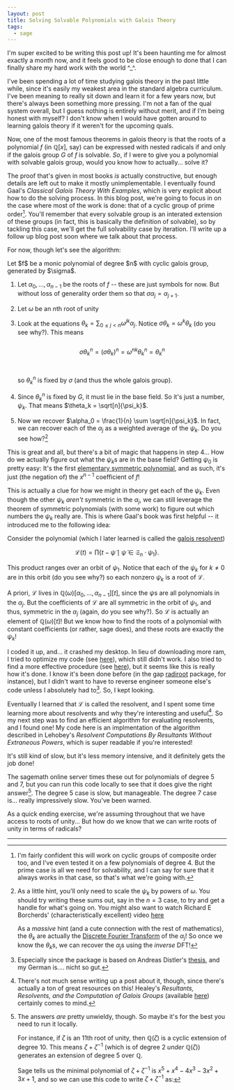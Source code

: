 ```yaml
---
layout: post
title: Solving Solvable Polynomials with Galois Theory
tags:
  - sage
--- 
```


I'm super excited to be writing this post up! It's been haunting me for 
almost exactly a month now, and it feels good to be close enough to done
that I can finally share my hard work with the world ^_^.

I've been spending a lot of time studying galois theory in the past little 
while, since it's easily my weakest area in the standard algebra curriculum.
I've been meaning to really sit down and learn it for a few years now, but there's
always been something more pressing. I'm not a fan of the qual system overall, 
but I guess nothing is entirely without merit, and if I'm being honest with 
myself? I don't know when I would have gotten around to learning galois theory
if it weren't for the upcoming quals.

Now, one of the most famous theorems in galois theory is that 
the roots of a polynomial $f$ (in $\mathbb{Q}[x]$, say) can be expressed 
with nested radicals if and only if the galois group $G$ of $f$ is solvable.
_So_, if I were to give you a polynomial with solvable galois group, would you 
know how to actually... solve it?

The proof that's given in most books _is_ actually constructive, but enough
details are left out to make it mostly unimplementable. I eventually found
Gaal's _Classical Galois Theory With Examples_, which is very explicit about
how to do the solving process. In this blog post, we're going to focus in
on the case where most of the work is done: 
that of a cyclic group of prime order[^3]. 
You'll remember that every solvable group is an interated extension of these 
groups (in fact, this is basically the definition of solvable), so by tackling
this case, we'll get the full solvability case by iteration. I'll write up a
follow up blog post soon where we talk about that process.

For now, though let's see the algorithm:

<div class=boxed markdown=1>
Let $f$ be a monic polynomial of degree $n$ with cyclic galois group, generated
by $\sigma$.

1. Let $\alpha_0, \ldots, \alpha_{n-1}$ be the roots of $f$ -- these are just
symbols for now. But without loss of generality order them so that 
$\sigma \alpha_j = \alpha_{j+1}$.

2. Let $\omega$ be an $n$th root of unity

3. Look at the equations $\theta_k = \sum_{0 \leq j \lt n} \omega^{j k} \alpha_j$.
Notice $\sigma \theta_k = \omega^k \theta_k$ (do you see why?). This means
<br><br>
$$\sigma \theta_k^n = (\sigma \theta_k)^n = \omega^{nk} \theta_k^n = \theta_k^n$$
<br><br>
so $\theta_k^n$ is fixed by $\sigma$ (and thus the whole galois group). 

4. Since $\theta_k^n$ is fixed by $G$, it must lie in the base field. So
it's just a number, $\psi_k$. That means $\theta_k = \sqrt[n]{\psi_k}$.

5. Now we recover $\alpha_0 = \frac{1}{n} \sum \sqrt[n]{\psi_k}$. In fact,
we can recover each of the $\alpha_j$ as a weighted average of the $\psi_k$.
Do you see how?[^1]
</div>

This is great and all, but there's a bit of magic that happens in step
$4$... How do we actually figure out what the $\psi_k$s are in the base field?
Getting $\psi_0$ is pretty easy: It's the first 
[elementary symmetric polynomial][3], and as such, it's just (the negation of)
the $x^{n-1}$ coefficient of $f$! 

This is actually a clue for how we might in theory get each of the $\psi_k$.
Even though the other $\psi_k$ _aren't_ symmetric in the $\alpha_j$, we can 
still leverage the theorem of symmetric polynomials (with some work) to
figure out which numbers the $\psi_k$ really are. 
This is where Gaal's book was first helpful -- it introduced me to the following
idea:

Consider the polynomial (which I later learned is called the [galois resolvent][4])

$$
\mathcal{L}(t) = 
\prod \{ t - \tilde{\psi} \mid \tilde{\psi} \in \mathfrak{S}_n \cdot \psi_1 \}.
$$

This product ranges over an orbit of $\psi_1$. Notice that each of the $\psi_k$
for $k \neq 0$ are in this orbit (do you see why?) so each nonzero $\psi_k$ 
is a root of $\mathcal{L}$.

A priori, $\mathcal{L}$ lives in $\mathbb{Q}(\omega)[\alpha_0, \ldots, \alpha_{n-1}][t]$, 
since the $\psi$s are all polynomials in the $\alpha_j$. But the coefficients
of $\mathcal{L}$ are all symmetric in the orbit of $\psi_1$, and thus,
symmetric in the $\alpha_j$ (again, do you see why?). So $\mathcal{L}$ is
actually an element of $\mathbb{Q}(\omega)[t]$! But we know how to find the roots 
of a polynomial with constant coefficients (or rather, sage does), and these
roots are exactly the $\psi_k$!

I coded it up, and... it crashed my desktop. In lieu of downloading more ram,
I tried to optimize my code (see [here][5]), which still didn't work. I
also tried to find a more effective procedure (see [here][6]), but it seems 
like this is really how it's done. I know it's been done before 
(in the gap [radiroot][7] package, for instance), but I didn't want to have
to reverse engineer someone else's code unless I absolutely had to[^2].
So, I kept looking.

Eventually I learned that $\mathcal{L}$ is called the resolvent, and I spent
some time learning more about resolvents and why they're interesting and
useful[^4]. So my next step was to find an efficient algorithm for evaluating
resolvents, and I found one! My code here is an implmentation of the algorithm
described in Lehobey's 
_Resolvent Computations By Resultants Without Extraneous Powers_, which is
super readable if you're interested!

It's still kind of slow, but it's less memory intensive, and it definitely
gets the job done!

<div class="linked_auto">
<script type="text/x-sage">
def interpolating_functions(f):
  """
  Build a list of interpolating functions for f

  We require f : K[x1,...,xn][x]
  """
  R = f.parent().base_ring()
  xs = R.gens()

  n = f.degree()

  out = [f]  
  for k in range(f.degree()):
    fk = (out[-1] - out[-1].subs(x=xs[n-k-1]))/(x - xs[n-k-1])
    out += [f.parent()(fk.simplify_full())]

  return out[::-1]


def stabilizer(G,p):
  """
  Compute the stabilizer of p by G
  """
  elems = []
  for g in G:
    if p * g == p:
      elems += [g]
  return G.subgroup(elems)



def truncated_root(p,r,d):
  """
  Compute q so that q^r = p (working mod x^d)

  Assumes p : A[t] has constant term 1 
  and that such a q : A[t] actually exists!
  """

  r = int(r)
  t = p.variables()[0]
  n = p.degree()
  p = p.truncate(d)

  ps = p.coefficients(sparse=False)

  # these will be the coefficients of q
  qs = [1]

  for k in range(n // r):
    qs += [1/(k+1) * sum([(k+1 - (r+1)*j) * qs[j] * ps[k+1-j] / r for j in range(k+1)])]

  return sum([qs[j] * t^j for j in range(len(qs))])



def resolvent(f,Theta):
  """
  Compute mathcal{L}_{Theta,f} as per the paper

  Assumes f : K[x1,...,xn][x] and Theta : K[x1,...,xn]
  """
  R = Theta.parent()
  K = R.base_ring()
  xs = R.gens()

  SIterated.<t> = PolynomialRing(R)
  S = SIterated.flattening_morphism().codomain()

  T = K[t]

  Rj = (t - SIterated(Theta)).reverse()
  Rj = S(Rj)

  fs = interpolating_functions(f)

  HprevOrder = 1

  n = f.degree()

  for j in range(1,n+1):
    print(j, "/", n)
    Sj = SymmetricGroup(j)
    Hj = stabilizer(Sj,Theta)
    dj = factorial(j) / Hj.order()
    mj = Hj.order() / HprevOrder

    # update the previous order for the next cycle
    HprevOrder = Hj.order()

    # there's an annoying off-by-one error with the variable names
    # compared to everything else
    fj = S(fs[j].subs(x=xs[j-1]))

    res = fj.resultant(Rj, S(xs[j-1]))

    Rj = truncated_root(SIterated(res),mj,dj+1)
    Rj = S(Rj)

  return T(Rj).reverse()


def solveByRadicals(f):
  """
  Compute a root of f using radicals

  f(x) is assumed to be symbolic
  """

  n = int(f.degree(x))
  K.<w> = CyclotomicField(n)

  R = PolynomialRing(K,n,'x')
  xs = R.gens()

  R1 = R[x]
  f = R1(f)

  Theta = sum(xs[k] * w^(k) for k in range(n))

  # Theta^n is preserved under the action of the galois group,
  # while Theta itself is an eigenvector with eigenvalue w
  L = resolvent(f,Theta^n)

  psis = L.roots(multiplicities=False)
  thetas = [psi^(1/n) for psi in psis]

  # we need to choose the ~correct~ nth root for each psi.
  # I don't actually know how you're supposed to know which 
  # one is right, so we just try them all...
  #
  # There must be a better way to do this, but I want to start
  # working on other things.

  from itertools import product
  for es in product([w^k for k in range(n)], repeat=n-2):
    r = (-list(f)[-2] + thetas[0] + sum(es[k-1] * thetas[k] for k in range(1,n-1)))/n
    # there's definitely a better way to do this too...
    if abs(f(r).n()) < 0.000000001:
      return r

  # if we never found a root
  print("Uh oh!")

R = QQ[x]

deg3s = [x^3 - x^2 - a*x + b for (a,b) in [(26,-41), (32,79), (34,61), (36,4), (42,-80), (46,-103)]]

deg5s = [x^5 + x^4 - 4*x^3 - 3*x^2 + 3*x + 1, 
         x^5 + x^4 - 12*x^3 - 21*x^2 + 1*x + 5, 
         x^5 + x^4 - 16*x^3 + 5*x^2 + 21*x - 9, 
         x^5 + x^4 - 24*x^3 - 17*x^2 + 41*x - 13]

deg7s = [x^7 + x^6 - 12*x^5 - 7*x^4 + 28*x^3 + 14*x^2 - 9*x + 1]

fs = deg3s + deg5s + deg7s

@interact
def _ (f=selector(fs, label="$f$"), auto_update=False):
  show(solveByRadicals(f))
</script>
</div>

The sagemath online server times these out for polynomials of degree $5$ and $7$,
but you can run this code locally to see that it does give the right answer[^5].
The degree $5$ case is slow, but manageable. The degree $7$ case is... 
really impressively slow. You've been warned.


<div class=boxed markdown=1>
As a quick ending exercise, we're assuming throughout that we have access
to roots of unity... But how do we know that we can write roots of unity
in terms of radicals?
</div>


---

[^1]: 
    As a little hint, you'll only need to scale the $\psi_k$ by powers of 
    $\omega$. You should try writing these sums out, say in the $n=3$ case,
    to try and get a handle for what's going on. You might also want to watch
    Richard E Borcherds' (characteristically excellent) video [here][1]

    As a _massive_ hint (and a cute connection with the rest of mathematics),
    the $\theta_k$ are actually the [Discrete Fourier Transform][2] of the
    $\alpha_j$! So once we know the $\theta_k$s, we can recover the $\alpha_j$s
    using the _inverse_ DFT!

[^2]:
    Especially since the package is based on Andreas Distler's 
    [thesis][8], and my German is.... nicht so gut.

[^3]:
    I'm fairly confident this will work on cyclic groups of composite order too,
    and I've even tested it on a few polynomials of degree $4$. But the prime
    case is all we need for solvability, and I can say for sure that it 
    always works in that case, so that's what we're going with.

[^4]:
    There's not much sense writing up a post about it, though, since there's 
    actually a ton of great resources on this! Healey's 
    _Resultants, Resolvents, and the Computation of Galois Groups_ 
    (available [here][9]) certainly comes to mind.

[^5]:
    The answers _are_ pretty unwieldy, though. So maybe it's for the best you
    need to run it locally. 

    For instance, if $\zeta$ is an $11$th root of 
    unity, then $\mathbb{Q}(\zeta)$ is a cyclic extension of degree $10$.
    This means $\zeta + \zeta^{-1}$ (which is of degree $2$ _under_ $\mathbb{Q}(\zeta)$)
    generates an extension of degree $5$ over $\mathbb{Q}$. 

    Sage tells us the minimal polynomial of $\zeta + \zeta^{-1}$ is 
    $x^5 + x^4 - 4x^3 - 3x^2 + 3x + 1$, and so we can use this code to write
    $\zeta + \zeta^{-1}$ as:


[1]: https://youtu.be/UaeJNQ5x17g
[2]: https://en.wikipedia.org/wiki/Discrete_Fourier_transform#The_unitary_DFT
[3]: https://en.wikipedia.org/wiki/Elementary_symmetric_polynomial
[4]: https://en.wikipedia.org/wiki/Resolvent_(Galois_theory)
[5]: https://ask.sagemath.org/question/58035/polynomial-multiplication-is-unexpectedly-slow/
[6]: https://math.stackexchange.com/questions/4204419/solving-a-solvable-polynomial-by-radicals-effectively
[7]: https://www.gap-system.org/Packages/radiroot.html
[8]: http://www.icm.tu-bs.de/ag_algebra/software/distler/Diplom.pdf
[9]: http://www.alexhealy.net/papers/math250a.pdf
